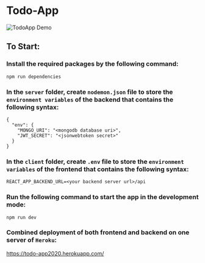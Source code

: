 # Todo-App

![TodoApp Demo](./assets/todoapp-demo.gif)

## To Start:

### Install the required packages by the following command:

```
npm run dependencies
```

### In the `server` folder, create `nodemon.json` file to store the `environment variables` of the backend that contains the following syntax:

```
{
  "env": {
    "MONGO_URI": "<mongodb database uri>",
    "JWT_SECRET": "<jsonwebtoken secret>"
  }
}
```
### In the `client` folder, create `.env` file to store the `environment variables` of the frontend that contains the following syntax:

```
REACT_APP_BACKEND_URL=<your backend server url>/api
```

### Run the following command to start the app in the development mode:

```
npm run dev
```

### Combined deployment of both frontend and backend on one server of `Heroku`:

https://todo-app2020.herokuapp.com/
